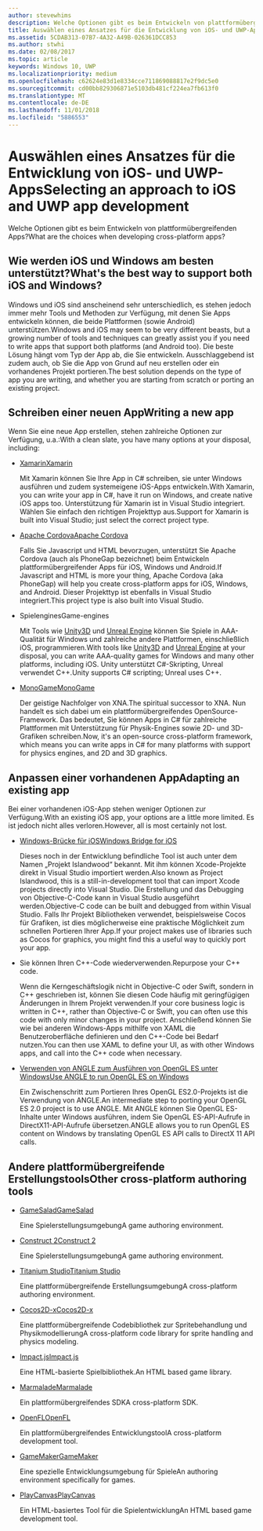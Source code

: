 ```yaml
---
author: stevewhims
description: Welche Optionen gibt es beim Entwickeln von plattformübergreifenden Apps?
title: Auswählen eines Ansatzes für die Entwicklung von iOS- und UWP-Apps
ms.assetid: 5CDAB313-07B7-4A32-A49B-026361DCC853
ms.author: stwhi
ms.date: 02/08/2017
ms.topic: article
keywords: Windows 10, UWP
ms.localizationpriority: medium
ms.openlocfilehash: c62624e83d1e8334cce711869088817e2f9dc5e0
ms.sourcegitcommit: cd00bb829306871e5103db481cf224ea7fb613f0
ms.translationtype: MT
ms.contentlocale: de-DE
ms.lasthandoff: 11/01/2018
ms.locfileid: "5886553"
---
```

# <a name="selecting-an-approach-to-ios-and-uwp-app-development"></a><span data-ttu-id="751f1-104">Auswählen eines Ansatzes für die Entwicklung von iOS- und UWP-Apps</span><span class="sxs-lookup"><span data-stu-id="751f1-104">Selecting an approach to iOS and UWP app development</span></span>


<span data-ttu-id="751f1-105">Welche Optionen gibt es beim Entwickeln von plattformübergreifenden Apps?</span><span class="sxs-lookup"><span data-stu-id="751f1-105">What are the choices when developing cross-platform apps?</span></span>

## <a name="whats-the-best-way-to-support-both-ios-and-windows"></a><span data-ttu-id="751f1-106">Wie werden iOS und Windows am besten unterstützt?</span><span class="sxs-lookup"><span data-stu-id="751f1-106">What's the best way to support both iOS and Windows?</span></span>

<span data-ttu-id="751f1-107">Windows und iOS sind anscheinend sehr unterschiedlich, es stehen jedoch immer mehr Tools und Methoden zur Verfügung, mit denen Sie Apps entwickeln können, die beide Plattformen (sowie Android) unterstützen.</span><span class="sxs-lookup"><span data-stu-id="751f1-107">Windows and iOS may seem to be very different beasts, but a growing number of tools and techniques can greatly assist you if you need to write apps that support both platforms (and Android too).</span></span> <span data-ttu-id="751f1-108">Die beste Lösung hängt vom Typ der App ab, die Sie entwickeln. Ausschlaggebend ist zudem auch, ob Sie die App von Grund auf neu erstellen oder ein vorhandenes Projekt portieren.</span><span class="sxs-lookup"><span data-stu-id="751f1-108">The best solution depends on the type of app you are writing, and whether you are starting from scratch or porting an existing project.</span></span>

## <a name="writing-a-new-app"></a><span data-ttu-id="751f1-109">Schreiben einer neuen App</span><span class="sxs-lookup"><span data-stu-id="751f1-109">Writing a new app</span></span>

<span data-ttu-id="751f1-110">Wenn Sie eine neue App erstellen, stehen zahlreiche Optionen zur Verfügung, u.a.:</span><span class="sxs-lookup"><span data-stu-id="751f1-110">With a clean slate, you have many options at your disposal, including:</span></span>

-   [<span data-ttu-id="751f1-111">Xamarin</span><span class="sxs-lookup"><span data-stu-id="751f1-111">Xamarin</span></span>](http://go.microsoft.com/fwlink/p/?LinkID=320484)

    <span data-ttu-id="751f1-112">Mit Xamarin können Sie Ihre App in C# schreiben, sie unter Windows ausführen und zudem systemeigene iOS-Apps entwickeln.</span><span class="sxs-lookup"><span data-stu-id="751f1-112">With Xamarin, you can write your app in C#, have it run on Windows, and create native iOS apps too.</span></span> <span data-ttu-id="751f1-113">Unterstützung für Xamarin ist in Visual Studio integriert. Wählen Sie einfach den richtigen Projekttyp aus.</span><span class="sxs-lookup"><span data-stu-id="751f1-113">Support for Xamarin is built into Visual Studio; just select the correct project type.</span></span>

-   [<span data-ttu-id="751f1-114">Apache Cordova</span><span class="sxs-lookup"><span data-stu-id="751f1-114">Apache Cordova</span></span>](http://go.microsoft.com/fwlink/p/?LinkID=400439)

    <span data-ttu-id="751f1-115">Falls Sie Javascript und HTML bevorzugen, unterstützt Sie Apache Cordova (auch als PhoneGap bezeichnet) beim Entwickeln plattformübergreifender Apps für iOS, Windows und Android.</span><span class="sxs-lookup"><span data-stu-id="751f1-115">If Javascript and HTML is more your thing, Apache Cordova (aka PhoneGap) will help you create cross-platform apps for iOS, Windows, and Android.</span></span> <span data-ttu-id="751f1-116">Dieser Projekttyp ist ebenfalls in Visual Studio integriert.</span><span class="sxs-lookup"><span data-stu-id="751f1-116">This project type is also built into Visual Studio.</span></span>

-   <span data-ttu-id="751f1-117">Spielengines</span><span class="sxs-lookup"><span data-stu-id="751f1-117">Game-engines</span></span>

    <span data-ttu-id="751f1-118">Mit Tools wie [Unity3D](http://go.microsoft.com/fwlink/p/?LinkID=320479) und [Unreal Engine](http://go.microsoft.com/fwlink/p/?LinkID=394062) können Sie Spiele in AAA-Qualität für Windows und zahlreiche andere Plattformen, einschließlich iOS, programmieren.</span><span class="sxs-lookup"><span data-stu-id="751f1-118">With tools like [Unity3D](http://go.microsoft.com/fwlink/p/?LinkID=320479) and [Unreal Engine](http://go.microsoft.com/fwlink/p/?LinkID=394062) at your disposal, you can write AAA-quality games for Windows and many other platforms, including iOS.</span></span> <span data-ttu-id="751f1-119">Unity unterstützt C#-Skripting, Unreal verwendet C++.</span><span class="sxs-lookup"><span data-stu-id="751f1-119">Unity supports C# scripting; Unreal uses C++.</span></span>

-   [<span data-ttu-id="751f1-120">MonoGame</span><span class="sxs-lookup"><span data-stu-id="751f1-120">MonoGame</span></span>](http://go.microsoft.com/fwlink/p/?LinkID=320483)

    <span data-ttu-id="751f1-121">Der geistige Nachfolger von XNA.</span><span class="sxs-lookup"><span data-stu-id="751f1-121">The spiritual successor to XNA.</span></span> <span data-ttu-id="751f1-122">Nun handelt es sich dabei um ein plattformübergreifendes OpenSource-Framework. Das bedeutet, Sie können Apps in C# für zahlreiche Plattformen mit Unterstützung für Physik-Engines sowie 2D- und 3D-Grafiken schreiben.</span><span class="sxs-lookup"><span data-stu-id="751f1-122">Now, it's an open-source cross-platform framework, which means you can write apps in C# for many platforms with support for physics engines, and 2D and 3D graphics.</span></span>

## <a name="adapting-an-existing-app"></a><span data-ttu-id="751f1-123">Anpassen einer vorhandenen App</span><span class="sxs-lookup"><span data-stu-id="751f1-123">Adapting an existing app</span></span>

<span data-ttu-id="751f1-124">Bei einer vorhandenen iOS-App stehen weniger Optionen zur Verfügung.</span><span class="sxs-lookup"><span data-stu-id="751f1-124">With an existing iOS app, your options are a little more limited.</span></span> <span data-ttu-id="751f1-125">Es ist jedoch nicht alles verloren.</span><span class="sxs-lookup"><span data-stu-id="751f1-125">However, all is most certainly not lost.</span></span>

-   [<span data-ttu-id="751f1-126">Windows-Brücke für iOS</span><span class="sxs-lookup"><span data-stu-id="751f1-126">Windows Bridge for iOS</span></span>](https://go.microsoft.com/fwlink/p/?LinkId=619014)

    <span data-ttu-id="751f1-127">Dieses noch in der Entwicklung befindliche Tool ist auch unter dem Namen „Projekt Islandwood“ bekannt. Mit ihm können Xcode-Projekte direkt in Visual Studio importiert werden.</span><span class="sxs-lookup"><span data-stu-id="751f1-127">Also known as Project Islandwood, this is a still-in-development tool that can import Xcode projects directly into Visual Studio.</span></span> <span data-ttu-id="751f1-128">Die Erstellung und das Debugging von Objective-C-Code kann in Visual Studio ausgeführt werden.</span><span class="sxs-lookup"><span data-stu-id="751f1-128">Objective-C code can be built and debugged from within Visual Studio.</span></span> <span data-ttu-id="751f1-129">Falls Ihr Projekt Bibliotheken verwendet, beispielsweise Cocos für Grafiken, ist dies möglicherweise eine praktische Möglichkeit zum schnellen Portieren Ihrer App.</span><span class="sxs-lookup"><span data-stu-id="751f1-129">If your project makes use of libraries such as Cocos for graphics, you might find this a useful way to quickly port your app.</span></span>

-   <span data-ttu-id="751f1-130">Sie können Ihren C++-Code wiederverwenden.</span><span class="sxs-lookup"><span data-stu-id="751f1-130">Repurpose your C++ code.</span></span>

    <span data-ttu-id="751f1-131">Wenn die Kerngeschäftslogik nicht in Objective-C oder Swift, sondern in C++ geschrieben ist, können Sie diesen Code häufig mit geringfügigen Änderungen in Ihrem Projekt verwenden.</span><span class="sxs-lookup"><span data-stu-id="751f1-131">If your core business logic is written in C++, rather than Objective-C or Swift, you can often use this code with only minor changes in your project.</span></span> <span data-ttu-id="751f1-132">Anschließend können Sie wie bei anderen Windows-Apps mithilfe von XAML die Benutzeroberfläche definieren und den C++-Code bei Bedarf nutzen.</span><span class="sxs-lookup"><span data-stu-id="751f1-132">You can then use XAML to define your UI, as with other Windows apps, and call into the C++ code when necessary.</span></span>

-   [<span data-ttu-id="751f1-133">Verwenden von ANGLE zum Ausführen von OpenGL ES unter Windows</span><span class="sxs-lookup"><span data-stu-id="751f1-133">Use ANGLE to run OpenGL ES on Windows</span></span>](http://go.microsoft.com/fwlink/p/?linkid=618387)

    <span data-ttu-id="751f1-134">Ein Zwischenschritt zum Portieren Ihres OpenGL ES2.0-Projekts ist die Verwendung von ANGLE.</span><span class="sxs-lookup"><span data-stu-id="751f1-134">An intermediate step to porting your OpenGL ES 2.0 project is to use ANGLE.</span></span> <span data-ttu-id="751f1-135">Mit ANGLE können Sie OpenGL ES-Inhalte unter Windows ausführen, indem Sie OpenGL ES-API-Aufrufe in DirectX11-API-Aufrufe übersetzen.</span><span class="sxs-lookup"><span data-stu-id="751f1-135">ANGLE allows you to run OpenGL ES content on Windows by translating OpenGL ES API calls to DirectX 11 API calls.</span></span>

## <a name="other-cross-platform-authoring-tools"></a><span data-ttu-id="751f1-136">Andere plattformübergreifende Erstellungstools</span><span class="sxs-lookup"><span data-stu-id="751f1-136">Other cross-platform authoring tools</span></span>

-   [<span data-ttu-id="751f1-137">GameSalad</span><span class="sxs-lookup"><span data-stu-id="751f1-137">GameSalad</span></span>](http://go.microsoft.com/fwlink/p/?LinkID=320480)

    <span data-ttu-id="751f1-138">Eine Spielerstellungsumgebung</span><span class="sxs-lookup"><span data-stu-id="751f1-138">A game authoring environment.</span></span>

-   [<span data-ttu-id="751f1-139">Construct 2</span><span class="sxs-lookup"><span data-stu-id="751f1-139">Construct 2</span></span>]( http://go.microsoft.com/fwlink/p/?LinkID=320481)

    <span data-ttu-id="751f1-140">Eine Spielerstellungsumgebung</span><span class="sxs-lookup"><span data-stu-id="751f1-140">A game authoring environment.</span></span>

-   [<span data-ttu-id="751f1-141">Titanium Studio</span><span class="sxs-lookup"><span data-stu-id="751f1-141">Titanium Studio</span></span>](http://go.microsoft.com/fwlink/p/?LinkID=320482)

    <span data-ttu-id="751f1-142">Eine plattformübergreifende Erstellungsumgebung</span><span class="sxs-lookup"><span data-stu-id="751f1-142">A cross-platform authoring environment.</span></span>

-   [<span data-ttu-id="751f1-143">Cocos2D-x</span><span class="sxs-lookup"><span data-stu-id="751f1-143">Cocos2D-x</span></span>](http://go.microsoft.com/fwlink/p/?LinkID=320485)

    <span data-ttu-id="751f1-144">Eine plattformübergreifende Codebibliothek zur Spritebehandlung und Physikmodellierung</span><span class="sxs-lookup"><span data-stu-id="751f1-144">A cross-platform code library for sprite handling and physics modeling.</span></span>

-   [<span data-ttu-id="751f1-145">Impact.js</span><span class="sxs-lookup"><span data-stu-id="751f1-145">Impact.js</span></span>](http://go.microsoft.com/fwlink/p/?LinkID=320486)

    <span data-ttu-id="751f1-146">Eine HTML-basierte Spielbibliothek.</span><span class="sxs-lookup"><span data-stu-id="751f1-146">An HTML based game library.</span></span>

-   [<span data-ttu-id="751f1-147">Marmalade</span><span class="sxs-lookup"><span data-stu-id="751f1-147">Marmalade</span></span>](http://go.microsoft.com/fwlink/p/?LinkID=320487)

    <span data-ttu-id="751f1-148">Ein plattformübergreifendes SDK</span><span class="sxs-lookup"><span data-stu-id="751f1-148">A cross-platform SDK.</span></span>

-   [<span data-ttu-id="751f1-149">OpenFL</span><span class="sxs-lookup"><span data-stu-id="751f1-149">OpenFL</span></span>](http://go.microsoft.com/fwlink/p/?LinkID=320488)

    <span data-ttu-id="751f1-150">Ein plattformübergreifendes Entwicklungstool</span><span class="sxs-lookup"><span data-stu-id="751f1-150">A cross-platform development tool.</span></span>

-   [<span data-ttu-id="751f1-151">GameMaker</span><span class="sxs-lookup"><span data-stu-id="751f1-151">GameMaker</span></span>](http://go.microsoft.com/fwlink/p/?LinkID=320490)

    <span data-ttu-id="751f1-152">Eine spezielle Entwicklungsumgebung für Spiele</span><span class="sxs-lookup"><span data-stu-id="751f1-152">An authoring environment specifically for games.</span></span>

-   [<span data-ttu-id="751f1-153">PlayCanvas</span><span class="sxs-lookup"><span data-stu-id="751f1-153">PlayCanvas</span></span>](http://go.microsoft.com/fwlink/p/?LinkID=394061)

    <span data-ttu-id="751f1-154">Ein HTML-basiertes Tool für die Spielentwicklung</span><span class="sxs-lookup"><span data-stu-id="751f1-154">An HTML based game development tool.</span></span>


